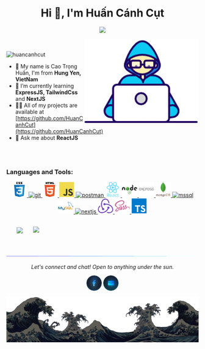 <h1 align="center">Hi 👋, I'm Huấn Cánh Cụt</h1>
<p align="center">
    <img
        src="https://readme-typing-svg.herokuapp.com?color=%2336BCF7&center=true&vCenter=true&lines=Web+Developer+from+Viet+Nam;Nice+to+meet+you...!"
    />
</p>
<div align="left">
    <img
        src="./image/Developer.gif"
        alt="Coding"
        align="right"
        width="300"
    />
<br/>
<p align="left">
        <img
            src="https://komarev.com/ghpvc/?username=huancanhcut&label=Profile%20views&color=0e75b6&style=flat"
            alt="huancanhcut"
        />
    </p>

- 🐧 My name is Cao Trọng Huấn, I'm from **Hung Yen, VietNam**
- 🌱 I’m currently learning **ExpressJS, TailwindCss** and **NextJS**
- 👨‍💻 All of my projects are available at [https://github.com/HuanCanhCut](https://github.com/HuanCanhCut)
- 💬 Ask me about **ReactJS**
</div>

<br/>
<br/>

<h3 align="left">Languages and Tools:</h3>
<p align="center">
    <a href="https://www.w3schools.com/css/" target="_blank" rel="noreferrer">
        <img
            src="https://raw.githubusercontent.com/devicons/devicon/master/icons/css3/css3-original-wordmark.svg"
            alt="css3"
            width="40"
            height="40"
        />
    </a>
    <a href="https://git-scm.com/" target="_blank" rel="noreferrer">
        <img src="https://www.vectorlogo.zone/logos/git-scm/git-scm-icon.svg" alt="git" width="40" height="40" />
    </a>
    <a href="https://www.w3.org/html/" target="_blank" rel="noreferrer">
        <img
            src="https://raw.githubusercontent.com/devicons/devicon/master/icons/html5/html5-original-wordmark.svg"
            alt="html5"
            width="40"
            height="40"
        />
    </a>
    <a href="https://developer.mozilla.org/en-US/docs/Web/JavaScript" target="_blank" rel="noreferrer">
        <img
            src="https://raw.githubusercontent.com/devicons/devicon/master/icons/javascript/javascript-original.svg"
            alt="javascript"
            width="40"
            height="40"
        />
    </a>
    <a href="https://postman.com" target="_blank" rel="noreferrer">
        <img
            src="https://www.vectorlogo.zone/logos/getpostman/getpostman-icon.svg"
            alt="postman"
            width="40"
            height="40"
        />
    </a>
    <a href="https://reactjs.org/" target="_blank" rel="noreferrer">
        <img
            src="https://raw.githubusercontent.com/devicons/devicon/master/icons/react/react-original-wordmark.svg"
            alt="react"
            width="40"
            height="40"
        />
    </a>
    <a href="https://nodejs.org" target="_blank" rel="noreferrer"> <img src="https://raw.githubusercontent.com/devicons/devicon/master/icons/nodejs/nodejs-original-wordmark.svg" alt="nodejs" width="40" height="40"/> </a>
    <a href="https://expressjs.com" target="_blank" rel="noreferrer"> <img src="https://raw.githubusercontent.com/devicons/devicon/master/icons/express/express-original-wordmark.svg" alt="express" width="40" height="40"/> </a>
    <a href="https://www.mongodb.com/" target="_blank" rel="noreferrer"> <img src="https://raw.githubusercontent.com/devicons/devicon/master/icons/mongodb/mongodb-original-wordmark.svg" alt="mongodb" width="40" height="40"/> </a>
    <a href="https://www.microsoft.com/en-us/sql-server" target="_blank" rel="noreferrer"> <img src="https://www.svgrepo.com/show/303229/microsoft-sql-server-logo.svg" alt="mssql" width="40" height="40"/> </a>
    <a href="https://www.mysql.com/" target="_blank" rel="noreferrer"> <img src="https://raw.githubusercontent.com/devicons/devicon/master/icons/mysql/mysql-original-wordmark.svg" alt="mysql" width="40" height="40"/> </a> <a href="https://nextjs.org/" target="_blank" rel="noreferrer"> <img src="https://cdn.worldvectorlogo.com/logos/nextjs-2.svg" alt="nextjs" width="40" height="40"/> </a>
    <a href="https://redux.js.org" target="_blank" rel="noreferrer">
        <img
            src="https://raw.githubusercontent.com/devicons/devicon/master/icons/redux/redux-original.svg"
            alt="redux"
            width="40"
            height="40"
        />
    </a>
    <a href="https://sass-lang.com" target="_blank" rel="noreferrer">
        <img
            src="https://raw.githubusercontent.com/devicons/devicon/master/icons/sass/sass-original.svg"
            alt="sass"
            width="40"
            height="40"
        />
    </a>
    <a href="https://www.typescriptlang.org/" target="_blank" rel="noreferrer">
        <img
            src="https://raw.githubusercontent.com/devicons/devicon/master/icons/typescript/typescript-original.svg"
            alt="typescript"
            width="40"
            height="40"
        />
    </a>
   
</p>

<br/>

<div align="center">
  <a href="#" title="Trong Huan Github Stats">
    <img align="right" width="434" src="https://github-readme-stats.vercel.app/api?username=HuanCanhCut&theme=tokyonight&show_icons=true&count_private=true&border_color=61dafb">
  </a>

<a href="#" title="Trong Huan Most Used Languages">
    <img width="315" align="center" src="https://github-readme-stats.vercel.app/api/top-langs/?username=HuanCanhCut&theme=tokyonight&count_private=true&layout=compact&langs_count=6&border_color=61dafb">
  </a>
  <br>
</div>

</div>

<br />
<br />

![divider](./image/divider.gif)

<p align="center">
  <i>Let's connect and chat! Open to anything under the sun.</i>
  <p align="center">
      <code><a href="https://www.facebook.com/HuanPG05" target="_blank"><img width="40px" src="./image/Facebook.png" title="Linkedin"/></a></code>
      <code><a href="mailto:tronghuanxxx@gmail.com" target="_blank"><img width="40px" src="./image/Email.png" title="trantiendat.dev@gmail.com"/></a></code>
  </p>
  <img src="./image/wave.png#gh-dark-mode-only">
</p>
